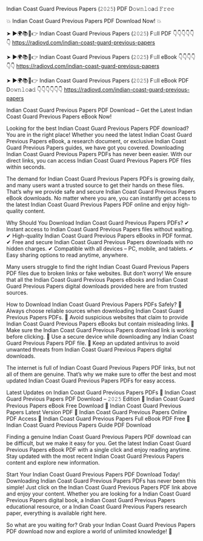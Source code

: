 Indian Coast Guard Previous Papers (𝟸𝟶𝟸𝟻) PDF D𝚘𝚠𝚗𝚕𝚘a𝚍 𝙵𝚛𝚎𝚎

💥 Indian Coast Guard Previous Papers PDF Download Now! 💥

➤ ►🌍📚📱👉 Indian Coast Guard Previous Papers (𝟸𝟶𝟸𝟻) F𝚞ll PDF 👇👇👇👇👇👇
https://radiovd.com/indian-coast-guard-previous-papers

➤ ►🌍📚📱👉 Indian Coast Guard Previous Papers (𝟸𝟶𝟸𝟻) F𝚞ll eBook 👇👇👇👇👇👇
https://radiovd.com/indian-coast-guard-previous-papers

➤ ►🌍📚📱👉 Indian Coast Guard Previous Papers (𝟸𝟶𝟸𝟻) F𝚞ll eBook PDF D𝚘𝚠𝚗𝚕𝚘a𝚍 👇👇👇👇👇👇
https://radiovd.com/indian-coast-guard-previous-papers

Indian Coast Guard Previous Papers PDF Download – Get the Latest Indian Coast Guard Previous Papers eBook Now!

Looking for the best Indian Coast Guard Previous Papers PDF download? You are in the right place! Whether you need the latest Indian Coast Guard Previous Papers eBook, a research document, or exclusive Indian Coast Guard Previous Papers guides, we have got you covered. Downloading Indian Coast Guard Previous Papers PDFs has never been easier. With our direct links, you can access Indian Coast Guard Previous Papers PDF files within seconds.

The demand for Indian Coast Guard Previous Papers PDFs is growing daily, and many users want a trusted source to get their hands on these files. That’s why we provide safe and secure Indian Coast Guard Previous Papers eBook downloads. No matter where you are, you can instantly get access to the latest Indian Coast Guard Previous Papers PDF online and enjoy high-quality content.

Why Should You Download Indian Coast Guard Previous Papers PDFs?
✔ Instant access to Indian Coast Guard Previous Papers files without waiting.
✔ High-quality Indian Coast Guard Previous Papers eBooks in PDF format.
✔ Free and secure Indian Coast Guard Previous Papers downloads with no hidden charges.
✔ Compatible with all devices – PC, mobile, and tablets.
✔ Easy sharing options to read anytime, anywhere.

Many users struggle to find the right Indian Coast Guard Previous Papers PDF files due to broken links or fake websites. But don’t worry! We ensure that all the Indian Coast Guard Previous Papers eBooks and Indian Coast Guard Previous Papers digital downloads provided here are from trusted sources.

How to Download Indian Coast Guard Previous Papers PDFs Safely?
📌 Always choose reliable sources when downloading Indian Coast Guard Previous Papers PDFs.
📌 Avoid suspicious websites that claim to provide Indian Coast Guard Previous Papers eBooks but contain misleading links.
📌 Make sure the Indian Coast Guard Previous Papers download link is working before clicking.
📌 Use a secure device while downloading any Indian Coast Guard Previous Papers PDF file.
📌 Keep an updated antivirus to avoid unwanted threats from Indian Coast Guard Previous Papers digital downloads.

The internet is full of Indian Coast Guard Previous Papers PDF links, but not all of them are genuine. That’s why we make sure to offer the best and most updated Indian Coast Guard Previous Papers PDFs for easy access.

Latest Updates on Indian Coast Guard Previous Papers PDFs
🔹 Indian Coast Guard Previous Papers PDF Download – 𝟸𝟶𝟸𝟻 Edition
🔹 Indian Coast Guard Previous Papers eBook Free Download
🔹 Indian Coast Guard Previous Papers Latest Version PDF
🔹 Indian Coast Guard Previous Papers Online PDF Access
🔹 Indian Coast Guard Previous Papers Full eBook PDF Free
🔹 Indian Coast Guard Previous Papers Guide PDF Download

Finding a genuine Indian Coast Guard Previous Papers PDF download can be difficult, but we make it easy for you. Get the latest Indian Coast Guard Previous Papers eBook PDF with a single click and enjoy reading anytime. Stay updated with the most recent Indian Coast Guard Previous Papers content and explore new information.

Start Your Indian Coast Guard Previous Papers PDF Download Today!
Downloading Indian Coast Guard Previous Papers PDFs has never been this simple! Just click on the Indian Coast Guard Previous Papers PDF link above and enjoy your content. Whether you are looking for a Indian Coast Guard Previous Papers digital book, a Indian Coast Guard Previous Papers educational resource, or a Indian Coast Guard Previous Papers research paper, everything is available right here.

So what are you waiting for? Grab your Indian Coast Guard Previous Papers PDF download now and explore a world of unlimited knowledge! 🚀